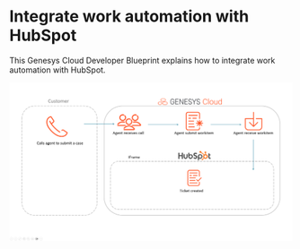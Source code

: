 # Integrate work automation with HubSpot

This Genesys Cloud Developer Blueprint explains how to integrate work automation with HubSpot.

![Work automation with HubSpot flow](blueprint/images/overview.png "Work automation with HubSpot flow")